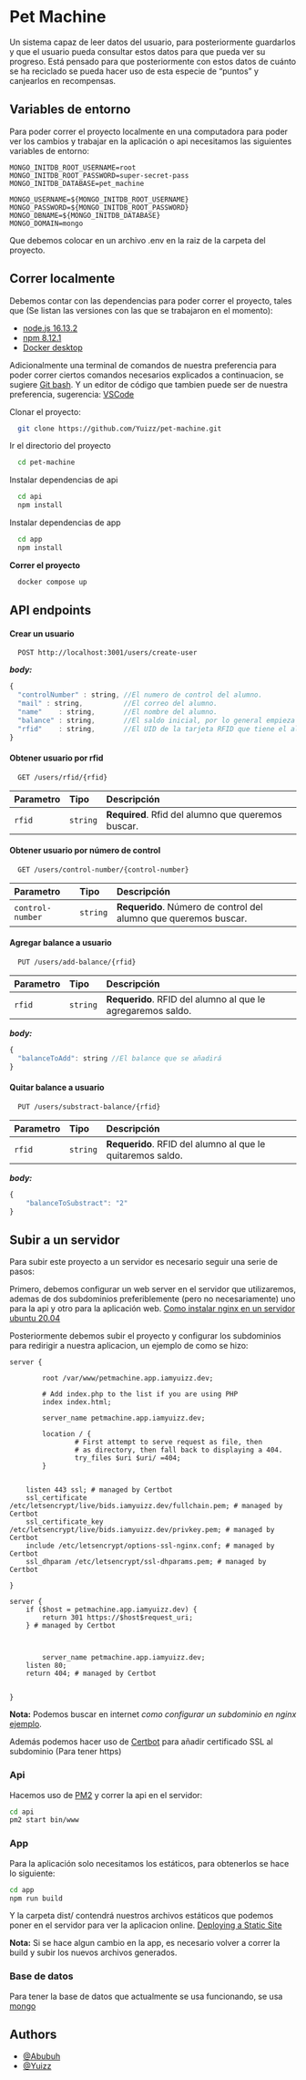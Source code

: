 
# Pet Machine

Un sistema capaz de leer datos del usuario, para posteriormente guardarlos y que el usuario pueda consultar estos datos para que pueda ver su progreso. Está pensado para que posteriormente con estos datos de cuánto se ha reciclado se pueda hacer uso de esta especie de “puntos” y canjearlos en recompensas.



## Variables de entorno

Para poder correr el proyecto localmente en una computadora para poder ver los cambios y trabajar en la aplicación o api necesitamos las siguientes variables de entorno:
```env
MONGO_INITDB_ROOT_USERNAME=root
MONGO_INITDB_ROOT_PASSWORD=super-secret-pass
MONGO_INITDB_DATABASE=pet_machine

MONGO_USERNAME=${MONGO_INITDB_ROOT_USERNAME}
MONGO_PASSWORD=${MONGO_INITDB_ROOT_PASSWORD}
MONGO_DBNAME=${MONGO_INITDB_DATABASE}
MONGO_DOMAIN=mongo

```

Que debemos colocar en un archivo .env en la raiz de la carpeta del proyecto.

## Correr localmente

Debemos contar con las dependencias para poder correr el proyecto, tales que (Se listan las versiones con las que se trabajaron en el momento):

- [node.js 16.13.2](https://nodejs.org/dist/v16.13.2/)
- [npm 8.12.1](https://phoenixnap.com/kb/install-node-js-npm-on-windows)
- [Docker desktop](https://docs.docker.com/desktop/install/windows-install/)

Adicionalmente una terminal de comandos de nuestra preferencia para poder correr ciertos comandos necesarios explicados a continuacion, se sugiere [Git bash](https://git-scm.com/download/win).
Y un editor de código que tambien puede ser de nuestra preferencia, sugerencia: [VSCode](https://code.visualstudio.com/download)

Clonar el proyecto:

```bash
  git clone https://github.com/Yuizz/pet-machine.git
```

Ir el directorio del proyecto

```bash
  cd pet-machine
```

Instalar dependencias de api

```bash
  cd api
  npm install
```

Instalar dependencias de app

```bash
  cd app
  npm install
```

**Correr el proyecto**

```bash
  docker compose up
```


## API endpoints

#### Crear un usuario

```http
  POST http://localhost:3001/users/create-user
```
_**body:**_

```javascript
{
  "controlNumber" : string, //El numero de control del alumno.
  "mail" : string,          //El correo del alumno.
  "name"    : string,       //El nombre del alumno.
  "balance" : string,       //El saldo inicial, por lo general empieza en 0. 
  "rfid"    : string,       //El UID de la tarjeta RFID que tiene el alumno.
}
```

#### Obtener usuario por rfid

```http
  GET /users/rfid/{rfid}
```

| Parametro | Tipo     | Descripción               |
| :-------- | :------- | :-------------------------------- |
| `rfid`      | `string` | **Required**. Rfid del alumno que queremos buscar. |

#### Obtener usuario por número de control

```http
  GET /users/control-number/{control-number}
```

| Parametro | Tipo     | Descripción               |
| :-------- | :------- | :-------------------------------- |
| `control-number`      | `string` | **Requerido**. Número de control del alumno que queremos buscar. |

#### Agregar balance a usuario

```http 
  PUT /users/add-balance/{rfid}
```

| Parametro | Tipo     | Descripción               |
| :-------- | :------- | :-------------------------------- |
| `rfid`      | `string` | **Requerido**. RFID del alumno al que le agregaremos saldo. |

_**body:**_

```javascript
{
  "balanceToAdd": string //El balance que se añadirá
}
```

#### Quitar balance a usuario

```http 
  PUT /users/substract-balance/{rfid}
```

| Parametro | Tipo     | Descripción               |
| :-------- | :------- | :-------------------------------- |
| `rfid`      | `string` | **Requerido**. RFID del alumno al que le quitaremos saldo. |

_**body:**_

```javascript
{
    "balanceToSubstract": "2"
}
```


## Subir a un servidor

Para subir este proyecto a un servidor es necesario seguir una serie de pasos:

Primero, debemos configurar un web server en el servidor que utilizaremos, ademas de dos subdominios preferiblemente (pero no necesariamente) uno para la api y otro para la aplicación web.
[Como instalar nginx en un servidor ubuntu 20.04](https://www.digitalocean.com/community/tutorials/how-to-install-nginx-on-ubuntu-20-04-es)

Posteriormente debemos subir el proyecto y configurar los subdominios para redirigir a nuestra aplicacion, un ejemplo de como se hizo:

```nginx
server {

        root /var/www/petmachine.app.iamyuizz.dev;

        # Add index.php to the list if you are using PHP
        index index.html;

        server_name petmachine.app.iamyuizz.dev;

        location / {
                # First attempt to serve request as file, then
                # as directory, then fall back to displaying a 404.
                try_files $uri $uri/ =404;
        }


    listen 443 ssl; # managed by Certbot
    ssl_certificate /etc/letsencrypt/live/bids.iamyuizz.dev/fullchain.pem; # managed by Certbot
    ssl_certificate_key /etc/letsencrypt/live/bids.iamyuizz.dev/privkey.pem; # managed by Certbot
    include /etc/letsencrypt/options-ssl-nginx.conf; # managed by Certbot
    ssl_dhparam /etc/letsencrypt/ssl-dhparams.pem; # managed by Certbot

}

server {
    if ($host = petmachine.app.iamyuizz.dev) {
        return 301 https://$host$request_uri;
    } # managed by Certbot



        server_name petmachine.app.iamyuizz.dev;
    listen 80;
    return 404; # managed by Certbot


}
```

**Nota:** Podemos buscar en internet _como configurar un subdominio en nginx_ [ejemplo](https://blogvirtual68346885.wordpress.com/2020/06/27/como-configurar-multiples-dominios-y-subdominios-en-nginx/).

Además podemos hacer uso de [Certbot](https://certbot.eff.org/) para añadir certificado SSL al subdominio (Para tener https)

### Api
Hacemos uso de [PM2](https://www.vultr.com/docs/how-to-manage-node-applications-with-pm2/) y correr la api en el servidor: 
```bash
cd api
pm2 start bin/www
```

### App
Para la aplicación solo necesitamos los estáticos, para obtenerlos se hace lo siguiente:
```bash
cd app
npm run build
```
Y la carpeta dist/ contendrá nuestros archivos estáticos que podemos poner en el servidor para ver la aplicacion online. [Deploying a Static Site](https://vitejs.dev/guide/static-deploy.html#building-the-app)

**Nota:** Si se hace algun cambio en la app, es necesario volver a correr la build y subir los nuevos archivos generados.

### Base de datos
Para tener la base de datos que actualmente se usa funcionando, se usa [mongo](https://www.digitalocean.com/community/tutorials/how-to-install-mongodb-on-ubuntu-20-04-es)




## Authors

- [@Abubuh](https://github.com/Abubuh)
- [@Yuizz](https://github.com/Yuizz)


